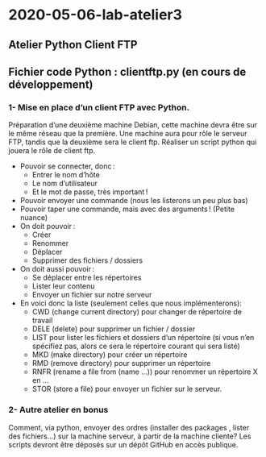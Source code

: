 # 2020-05-06-lab-atelier3
## Atelier Python Client FTP
## Fichier code Python : clientftp.py (en cours de développement)


### 1- Mise en place d’un client FTP avec Python.

Préparation d’une deuxième machine Debian, cette machine devra être sur le même réseau que la première.
Une machine aura pour rôle le serveur FTP, tandis que la deuxième sera le client ftp.
Réaliser un script python qui jouera le rôle de client ftp.
* Pouvoir se connecter, donc :
   - Entrer le nom d’hôte
   - Le nom d’utilisateur 
   - Et le mot de passe, très important !
* Pouvoir envoyer une commande (nous les listerons un peu plus bas)
* Pouvoir taper une commande, mais avec des arguments ! (Petite nuance)
* On doit pouvoir :
   - Créer
   - Renommer
   - Déplacer
   - Supprimer des fichiers / dossiers
* On doit aussi pouvoir :
   - Se déplacer entre les répertoires
   - Lister leur contenu
   - Envoyer un fichier sur notre serveur
* En voici donc la liste (seulement celles que nous implémenterons):
   - CWD (change current directory) pour changer de répertoire de travail
   - DELE (delete) pour supprimer un fichier / dossier
   - LIST pour lister les fichiers et dossiers d’un répertoire (si vous n’en spécifiez pas, alors ce sera le répertoire courant qui sera listé)
   - MKD (make directory) pour créer un répertoire
   - RMD (remove directory) pour supprimer un répertoire
   - RNFR (rename a file from (name …)) pour renommer un répertoire X en …
   - STOR (store a file) pour envoyer un fichier sur le serveur.

### 2- Autre atelier en bonus

Comment, via python, envoyer des ordres (installer des packages , lister des fichiers…) sur la machine serveur, à partir de la machine cliente?
Les scripts devront être déposés sur un dépôt GitHub en accès publique. 
